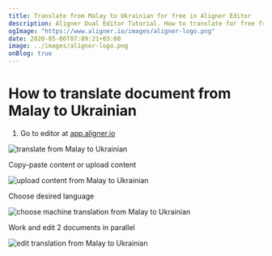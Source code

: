 ```yaml
---
title: Translate from Malay to Ukrainian for free in Aligner Editor
description: Aligner Dual Editor Tutorial. How to translate for free from Malay to Ukrainian. Aligner is multilingual document management platform. 
ogImage: "https://www.aligner.io/images/aligner-logo.png"
date: 2020-05-06T07:09:21+03:00
image: ../images/aligner-logo.png
onBlog: true
---
```


# How to translate document from Malay to Ukrainian

1. Go to editor at [app.aligner.io](https://app.aligner.io "Aligner App web page")

![translate from Malay to Ukrainian](../aligner-blank-editor.png "translate from Malay to Ukrainian")

Copy-paste content or upload content

![upload content from Malay to Ukrainian](../aligner-uploaded-document.png "upload content from Malay to Ukrainian")

Choose desired language

![choose machine translation from Malay to Ukrainian](../aligner-language-dropdown.png "choose machine translation from Malay to Ukrainian")

Work and edit 2 documents in parallel

![edit translation from Malay to Ukrainian](../aligner-double-sitded-editor.png "edit translation from Malay to Ukrainian")

